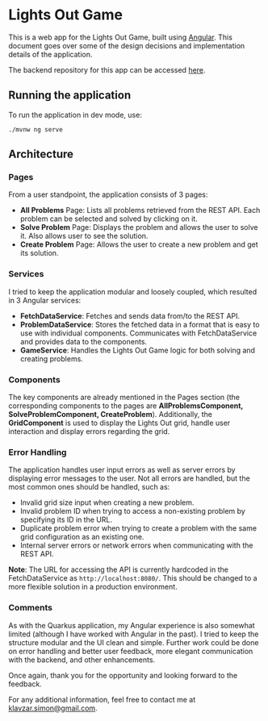 # Lights Out Game

This is a web app for the Lights Out Game, built using [Angular](https://angular.io/). This document goes over some of the design decisions and implementation details of the application.

The backend repository for this app can be accessed [here](https://github.com/klavzars/lights-out-game).

## Running the application

To run the application in dev mode, use:

```shell script
./mvnw ng serve
```

## Architecture

### Pages

From a user standpoint, the application consists of 3 pages:

- **All Problems** Page: Lists all problems retrieved from the REST API. Each problem can be selected and solved by clicking on it.
- **Solve Problem** Page: Displays the problem and allows the user to solve it. Also allows user to see the solution.
- **Create Problem** Page: Allows the user to create a new problem and get its solution.

### Services

I tried to keep the application modular and loosely coupled, which resulted in 3 Angular services:

- **FetchDataService**: Fetches and sends data from/to the REST API.
- **ProblemDataService**: Stores the fetched data in a format that is easy to use with individual components. Communicates with FetchDataService and provides data to the components.
- **GameService**: Handles the Lights Out Game logic for both solving and creating problems.

### Components

The key components are already mentioned in the Pages section (the corresponding components to the pages are **AllProblemsComponent, SolveProblemComponent, CreateProblem**). Additionally, the **GridComponent** is used to display the Lights Out grid, handle user interaction and display errors regarding the grid.

### Error Handling

The application handles user input errors as well as server errors by displaying error messages to the user. Not all errors are handled, but the most common ones should be handled, such as:

- Invalid grid size input when creating a new problem.
- Invalid problem ID when trying to access a non-existing problem by specifying its ID in the URL.
- Duplicate problem error when trying to create a problem with the same grid configuration as an existing one.
- Internal server errors or network errors when communicating with the REST API.

**Note**: The URL for accessing the API is currently hardcoded in the FetchDataService as `http://localhost:8080/`. This should be changed to a more flexible solution in a production environment.

### Comments

As with the Quarkus application, my Angular experience is also somewhat limited (although I have worked with Angular in the past). I tried to keep the structure modular and the UI clean and simple. Further work could be done on error handling and better user feedback, more elegant communication with the backend, and other enhancements.

Once again, thank you for the opportunity and looking forward to the feedback.

For any additional information, feel free to contact me at [klavzar.simon@gmail.com](mailto:klavzar.simon@gmail.com).

